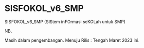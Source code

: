# SISFOKOL_v6_SMP


SISFOKOL_v6_SMP (SIStem inFOrmasi seKOLah untuk SMP)


NB. 

Masih dalam pengembangan. Menuju Rilis : Tengah Maret 2023 ini.
